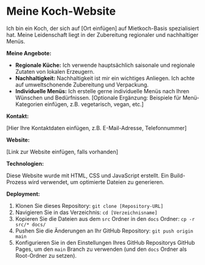 # Meine Koch-Website

Ich bin ein Koch, der sich auf [Ort einfügen] auf Mietkoch-Basis spezialisiert hat.  Meine Leidenschaft liegt in der Zubereitung regionaler und nachhaltiger Menüs.

**Meine Angebote:**

* **Regionale Küche:** Ich verwende hauptsächlich saisonale und regionale Zutaten von lokalen Erzeugern.
* **Nachhaltigkeit:**  Nachhaltigkeit ist mir ein wichtiges Anliegen. Ich achte auf umweltschonende Zubereitung und Verpackung.
* **Individuelle Menüs:** Ich erstelle gerne individuelle Menüs nach Ihren Wünschen und Bedürfnissen.  [Optionale Ergänzung:  Beispiele für Menü-Kategorien einfügen, z.B.  vegetarisch, vegan, etc.]

**Kontakt:**

[Hier Ihre Kontaktdaten einfügen, z.B. E-Mail-Adresse, Telefonnummer]

**Website:**

[Link zur Website einfügen, falls vorhanden]


**Technologien:**

Diese Website wurde mit HTML, CSS und JavaScript erstellt.  Ein Build-Prozess wird verwendet, um optimierte Dateien zu generieren.


**Deployment:**

1. Klonen Sie dieses Repository: `git clone [Repository-URL]`
2. Navigieren Sie in das Verzeichnis: `cd [Verzeichnisname]`
3. Kopieren Sie die Dateien aus dem `src` Ordner in den `docs` Ordner: `cp -r src/* docs/`
4. Pushen Sie die Änderungen an Ihr GitHub Repository: `git push origin main`
5. Konfigurieren Sie in den Einstellungen Ihres GitHub Repositorys GitHub Pages, um den `main` Branch zu verwenden (und den `docs` Ordner als Root-Ordner zu setzen).


